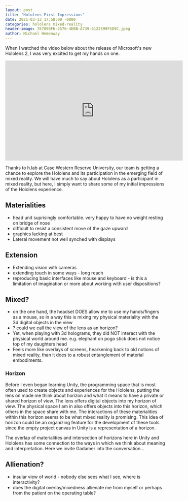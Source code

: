 ```yaml
---
layout: post
title: "Hololens First Impressions"
date: 2021-03-13 17:58:00 -0000
categories: hololens mixed-reality
header-image: 7E789BF6-2576-4EBB-A739-6122E99F5D9C.jpeg
author: Michael Hemenway
---
```


When I watched the video below about the release of Microsoft's new Hololens 2, I was very excited to get my hands on one. 

<iframe width="560" height="315" src="https://www.youtube.com/embed/f0RTL_X7r_4" frameborder="0" allow="accelerometer; autoplay; clipboard-write; encrypted-media; gyroscope; picture-in-picture" allowfullscreen></iframe>

Thanks to h.lab at Case Western Reserve University, our team is getting a chance to explore the Hololens and its participation in the emerging field of mixed reality. We will have much to say about Hololens as a participant in mixed reality, but here, I simply want to share some of my initial impressions of the Hololens experience.

## Materialities

* head unit suprisingly comfortable. very happy to have no weight resting on bridge of nose
* difficult to resist a consistent move of the gaze upward
* graphics lacking at best
* Lateral movement not well synched with displays


## Extension 

* Extending vision with cameras 
* extending touch in some ways - long reach
* reproducing basic interfaces like mouse and keyboard - is this a limitation of imagination or more about working with user dispositions?

## Mixed?

* on the one hand, the headset DOES allow me to use my hands/fingers as a mouse, so in a way this is mixing my physical materiality with the 3d digital objects in the view
* ? could we call the view of the lens as an horizon?
* Yet, when playing with 3d holograms, they did NOT interact with the physical world around me. e.g. elephant on pogo stick does not notice top of my daughters head
* Feels more like overlays of screens, hearkening back to old notions of mixed reality, than it does to a robust entanglement of material embodiments. 

### Horizon

Before I even began learning Unity, the programming space that is most often used to create objects and experiences for the Hololens, putting the lens on made me think about horizon and what it means to have a private or shared horizon of view. The lens offers digital objects into my horizon of view. The physical space I am in also offers objects into this horizon, which others in the space share with me. The interactions of these materialities within this horizon seems to be what mixed reality is promising. This idea of horizon could be an organizing feature for the development of these tools since the empty project canvas in Unity is a representation of a horizon.

The overlap of materialities and intersection of horizons here in Unity and Hololens has some connection to the ways in which we think about meaning and interpretation. Here we invite Gadamer into the conversation...

## Allienation?

* insular view of world - nobody else sees what I see, where is interactivity?
* does the digital overlay/mixedness allienate me from myself or perhaps from the patient on the operating table?
